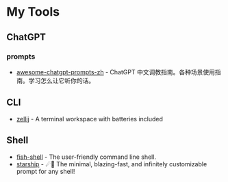 # My Tools

## ChatGPT

### prompts

- [awesome-chatgpt-prompts-zh](https://github.com/PlexPt/awesome-chatgpt-prompts-zh) - ChatGPT 中文调教指南。各种场景使用指南。学习怎么让它听你的话。

## CLI

- [zellij](https://github.com/zellij-org/zellij) - A terminal workspace with batteries included

## Shell

- [fish-shell](https://github.com/fish-shell/fish-shell) - The user-friendly command line shell.
- [starship](https://github.com/starship/starship) - ☄🌌️ The minimal, blazing-fast, and infinitely customizable prompt for any shell!

